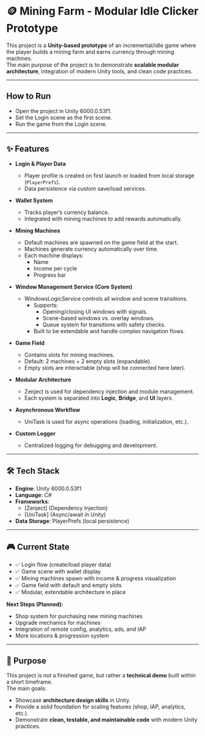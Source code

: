 # 🪙 Mining Farm - Modular Idle Clicker Prototype

This project is a **Unity-based prototype** of an incremental/idle game where the player builds a mining farm and earns currency through mining machines.  
The main purpose of the project is to demonstrate **scalable modular architecture**, integration of modern Unity tools, and clean code practices.

---

##  How to Run
- Open the project in Unity 6000.0.53f1.
- Set the Login scene as the first scene.
- Run the game from the Login scene.

---

## ✨ Features

- **Login & Player Data**
  - Player profile is created on first launch or loaded from local storage (`PlayerPrefs`).
  - Data persistence via custom save/load services.

- **Wallet System**
  - Tracks player’s currency balance.
  - Integrated with mining machines to add rewards automatically.

- **Mining Machines**
  - Default machines are spawned on the game field at the start.
  - Machines generate currency automatically over time.
  - Each machine displays:
    - Name
    - Income per cycle
    - Progress bar

- **Window Management Service (Core System)**
  - WindowsLogicService controls all window and scene transitions.
	- Supports:
       - Opening/closing UI windows with signals.
      - Scene-based windows vs. overlay windows.
      - Queue system for transitions with safety checks.
	- Built to be extendable and handle complex navigation flows.
    
- **Game Field**
  - Contains slots for mining machines.
  - Default: 2 machines + 2 empty slots (expandable).
  - Empty slots are interactable (shop will be connected here later).

- **Modular Architecture**
  - Zenject is used for dependency injection and module management.
  - Each system is separated into **Logic**, **Bridge**, and **UI** layers.

- **Asynchronous Workflow**
  - UniTask is used for async operations (loading, initialization, etc.).

- **Custom Logger**
  - Centralized logging for debugging and development.

---

## 🛠️ Tech Stack

- **Engine**: Unity 6000.0.53f1
- **Language**: C#
- **Frameworks**: 
  - [Zenject] (Dependency Injection)
  - [UniTask] (Async/await in Unity)
- **Data Storage**: PlayerPrefs (local persistence)

---

## 🎮 Current State

- ✅ Login flow (create/load player data)  
- ✅ Game scene with wallet display  
- ✅ Mining machines spawn with income & progress visualization  
- ✅ Game field with default and empty slots  
- ✅ Modular, extendable architecture in place  

**Next Steps (Planned):**
- Shop system for purchasing new mining machines  
- Upgrade mechanics for machines  
- Integration of remote config, analytics, ads, and IAP  
- More locations & progression system  

---

## 🚀 Purpose

This project is not a finished game, but rather a **technical demo** built within a short timeframe.  
The main goals:  
- Showcase **architecture design skills** in Unity.  
- Provide a solid foundation for scaling features (shop, IAP, analytics, etc.).  
- Demonstrate **clean, testable, and maintainable code** with modern Unity practices.
